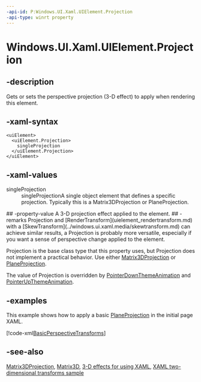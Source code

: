 ```yaml
---
-api-id: P:Windows.UI.Xaml.UIElement.Projection
-api-type: winrt property
---
```


<!-- Property syntax
public Windows.UI.Xaml.Media.Projection Projection { get;  set; }
-->

# Windows.UI.Xaml.UIElement.Projection

## -description
Gets or sets the perspective projection (3-D effect) to apply when rendering this element.

## -xaml-syntax
```xaml
<uiElement>
  <uiElement.Projection>
    singleProjection
  </uiElement.Projection>
</uiElement>
```


## -xaml-values
<dl><dt>singleProjection</dt><dd>singleProjectionA single object element that defines a specific projection. Typically this is a Matrix3DProjection or PlaneProjection.</dd>
</dl>
## -property-value
A 3-D projection effect applied to the element.
## -remarks
Projection and [RenderTransform](uielement_rendertransform.md) with a [SkewTransform](../windows.ui.xaml.media/skewtransform.md) can achieve similar results, a Projection is probably more versatile, especially if you want a sense of perspective change applied to the element.

Projection is the base class type that this property uses, but Projection does not implement a practical behavior. Use either [Matrix3DProjection](../windows.ui.xaml.media/matrix3dprojection.md) or [PlaneProjection](../windows.ui.xaml.media/planeprojection.md).

The value of Projection is overridden by [PointerDownThemeAnimation](../windows.ui.xaml.media.animation/pointerdownthemeanimation.md) and [PointerUpThemeAnimation](../windows.ui.xaml.media.animation/pointerupthemeanimation.md).

## -examples
This example shows how to apply a basic [PlaneProjection](../windows.ui.xaml.media/planeprojection.md) in the initial page XAML.



[!code-xml[BasicPerspectiveTransforms](../windows.ui.xaml/code/BasicPerspectiveTransforms/csharp/MainPage.xaml#SnippetBasicPerspectiveTransforms)]

## -see-also
[Matrix3DProjection](../windows.ui.xaml.media/matrix3dprojection.md), [Matrix3D](../windows.ui.xaml.media.media3d/matrix3d.md), [3-D effects for  using XAML](https://msdn.microsoft.com/library/abcbbdb6-02a5-4e4e-a8dc-ceacedb91913), [XAML two-dimensional transforms sample](https://go.microsoft.com/fwlink/p/?linkid=238580)
